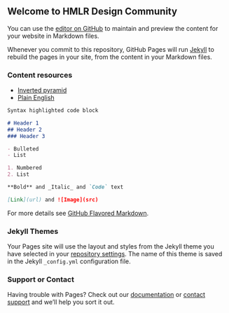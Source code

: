## Welcome to HMLR Design Community 

You can use the [editor on GitHub](https://github.com/Erintregunna/HMLR-DesignCommunity/edit/master/README.md) to maintain and preview the content for your website in Markdown files.

Whenever you commit to this repository, GitHub Pages will run [Jekyll](https://jekyllrb.com/) to rebuild the pages in your site, from the content in your Markdown files.

### Content resources 

- [Inverted pyramid](https://docs.google.com/presentation/d/17LKe9-SGrSbtYtYUzOlBsb4oor440hgi7TgYBdxvdBU/edit#slide=id.p)
- [Plain English](https://docs.google.com/presentation/d/1RPRb6xrv5RGvj1x4zefKPe01ZZpKcOuKS2gLOWD1Hm4/edit) 


```markdown
Syntax highlighted code block

# Header 1
## Header 2
### Header 3

- Bulleted
- List

1. Numbered
2. List

**Bold** and _Italic_ and `Code` text

[Link](url) and ![Image](src)
```

For more details see [GitHub Flavored Markdown](https://guides.github.com/features/mastering-markdown/).

### Jekyll Themes

Your Pages site will use the layout and styles from the Jekyll theme you have selected in your [repository settings](https://github.com/Erintregunna/HMLR-DesignCommunity/settings). The name of this theme is saved in the Jekyll `_config.yml` configuration file.

### Support or Contact

Having trouble with Pages? Check out our [documentation](https://help.github.com/categories/github-pages-basics/) or [contact support](https://github.com/contact) and we’ll help you sort it out.

